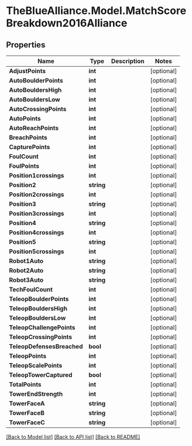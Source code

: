 # TheBlueAlliance.Model.MatchScoreBreakdown2016Alliance

## Properties

Name | Type | Description | Notes
------------ | ------------- | ------------- | -------------
**AdjustPoints** | **int** |  | [optional] 
**AutoBoulderPoints** | **int** |  | [optional] 
**AutoBouldersHigh** | **int** |  | [optional] 
**AutoBouldersLow** | **int** |  | [optional] 
**AutoCrossingPoints** | **int** |  | [optional] 
**AutoPoints** | **int** |  | [optional] 
**AutoReachPoints** | **int** |  | [optional] 
**BreachPoints** | **int** |  | [optional] 
**CapturePoints** | **int** |  | [optional] 
**FoulCount** | **int** |  | [optional] 
**FoulPoints** | **int** |  | [optional] 
**Position1crossings** | **int** |  | [optional] 
**Position2** | **string** |  | [optional] 
**Position2crossings** | **int** |  | [optional] 
**Position3** | **string** |  | [optional] 
**Position3crossings** | **int** |  | [optional] 
**Position4** | **string** |  | [optional] 
**Position4crossings** | **int** |  | [optional] 
**Position5** | **string** |  | [optional] 
**Position5crossings** | **int** |  | [optional] 
**Robot1Auto** | **string** |  | [optional] 
**Robot2Auto** | **string** |  | [optional] 
**Robot3Auto** | **string** |  | [optional] 
**TechFoulCount** | **int** |  | [optional] 
**TeleopBoulderPoints** | **int** |  | [optional] 
**TeleopBouldersHigh** | **int** |  | [optional] 
**TeleopBouldersLow** | **int** |  | [optional] 
**TeleopChallengePoints** | **int** |  | [optional] 
**TeleopCrossingPoints** | **int** |  | [optional] 
**TeleopDefensesBreached** | **bool** |  | [optional] 
**TeleopPoints** | **int** |  | [optional] 
**TeleopScalePoints** | **int** |  | [optional] 
**TeleopTowerCaptured** | **bool** |  | [optional] 
**TotalPoints** | **int** |  | [optional] 
**TowerEndStrength** | **int** |  | [optional] 
**TowerFaceA** | **string** |  | [optional] 
**TowerFaceB** | **string** |  | [optional] 
**TowerFaceC** | **string** |  | [optional] 

[[Back to Model list]](../../README.md#documentation-for-models) [[Back to API list]](../../README.md#documentation-for-api-endpoints) [[Back to README]](../../README.md)

